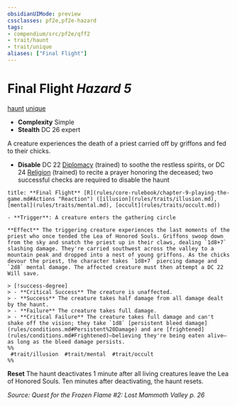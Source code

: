 ```yaml
---
obsidianUIMode: preview
cssclasses: pf2e,pf2e-hazard
tags:
- compendium/src/pf2e/qff2
- trait/haunt
- trait/unique
aliases: ["Final Flight"]
---
```

# Final Flight *Hazard 5*  
[haunt](rules/traits/haunt.md "Haunt Hazard Trait")  [unique](rules/traits/unique.md "Unique Rarity Trait")  

- **Complexity** Simple
- **Stealth** DC 26 expert  

A creature experiences the death of a priest carried off by griffons and fed to their chicks.

- **Disable** DC 22 [Diplomacy](compendium/skills.md#Diplomacy) (trained) to soothe the restless spirits, or DC 24 [Religion](compendium/skills.md#Religion) (trained) to recite a prayer honoring the deceased; two successful checks are required to disable the haunt  

```ad-embed-ability
title: **Final Flight** [R](rules/core-rulebook/chapter-9-playing-the-game.md#Actions "Reaction") ([illusion](rules/traits/illusion.md), [mental](rules/traits/mental.md), [occult](rules/traits/occult.md))

- **Trigger**: A creature enters the gathering circle

**Effect** The triggering creature experiences the last moments of the priest who once tended the Lea of Honored Souls. Griffons swoop down from the sky and snatch the priest up in their claws, dealing `1d8+7` slashing damage. They're carried southwest across the valley to a mountain peak and dropped into a nest of young griffons. As the chicks devour the priest, the character takes `1d8+7` piercing damage and `2d8` mental damage. The affected creature must then attempt a DC 22 Will save.

> [!success-degree] 
> - **Critical Success** The creature is unaffected.
> - **Success** The creature takes half damage from all damage dealt by the haunt.
> - **Failure** The creature takes full damage.
> - **Critical Failure** The creature takes full damage and can't shake off the vision; they take `1d8` [persistent bleed damage](rules/conditions.md#Persistent%20Damage) and are [frightened](rules/conditions.md#Frightened)—believing they're being eaten alive—as long as the bleed damage persists.  
%%
 #trait/illusion  #trait/mental  #trait/occult 
%%
```

**Reset** The haunt deactivates 1 minute after all living creatures leave the Lea of Honored Souls. Ten minutes after deactivating, the haunt resets.  

*Source: Quest for the Frozen Flame #2: Lost Mammoth Valley p. 26*